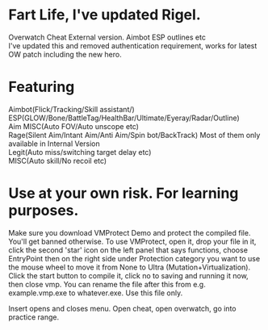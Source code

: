 # Fart Life, I've updated Rigel.

Overwatch Cheat External version. Aimbot ESP outlines etc  
I've updated this and removed authentication requirement, works for latest OW patch including the new hero.

# Featuring
Aimbot(Flick/Tracking/Skill assistant/)  
ESP(GLOW/Bone/BattleTag/HealthBar/Ultimate/Eyeray/Radar/Outline)  
Aim MISC(Auto FOV/Auto unscope etc)  
Rage(Silent Aim/Intant Aim/Anti Aim/Spin bot/BackTrack) Most of them only available in Internal Version  
Legit(Auto miss/switching target delay etc)  
MISC(Auto skill/No recoil etc)

# Use at your own risk. For learning purposes.

Make sure you download VMProtect Demo and protect the compiled file. You'll get banned otherwise. To use VMProtect, open it, drop your file in it, click the second 'star' icon on the left panel that says functions, choose EntryPoint then on the right side under Protection category you want to use the mouse wheel to move it from None to Ultra (Mutation+Virtualization). Click the start button to compile it, click no to saving and running it now, then close vmp. You can rename the file after this from e.g. example.vmp.exe to whatever.exe. Use this file only.

Insert opens and closes menu. Open cheat, open overwatch, go into practice range.
